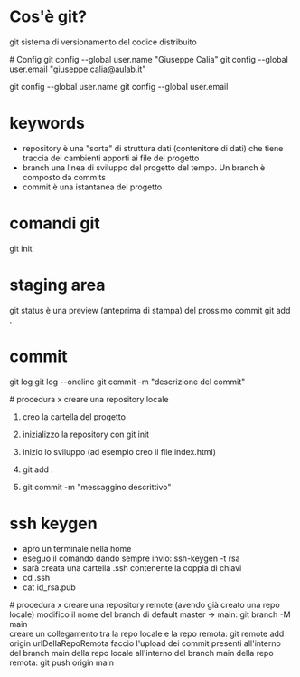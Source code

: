 # Cos'è git?
git sistema di versionamento del codice distribuito



# Config
git config --global user.name "Giuseppe Calia"
git config --global user.email "giuseppe.calia@aulab.it"


git config --global user.name
git config --global user.email

# keywords
- repository è una "sorta" di struttura dati (contenitore di dati) che tiene traccia dei cambienti apporti ai file del progetto
- branch una linea di sviluppo del progetto del tempo. Un branch è composto da commits
- commit è una istantanea del progetto



# comandi git
git init

# staging area
git status è una preview (anteprima di stampa) del prossimo commit
git add .

# commit
git log
git log --oneline
git commit -m "descrizione del commit"



# procedura x creare una repository locale
1) creo la cartella del progetto
2) inizializzo la repository con git init
3) inizio lo sviluppo (ad esempio creo il file index.html)

4) git add .
5) git commit -m "messaggino descrittivo"




# ssh keygen
- apro un terminale nella home
- eseguo il comando dando sempre invio:
    ssh-keygen -t rsa
- sarà creata una cartella .ssh contenente la coppia di chiavi
- cd .ssh
- cat id_rsa.pub



# procedura x creare una repository remote (avendo già creato una repo locale)
modifico il nome del branch di default master -> main:
    git branch -M main      
creare un collegamento tra la repo locale e la repo remota:
    git remote add origin urlDellaRepoRemota
faccio l'upload dei commit presenti all'interno del branch main della repo locale all'interno del branch main della repo remota:
    git push origin main